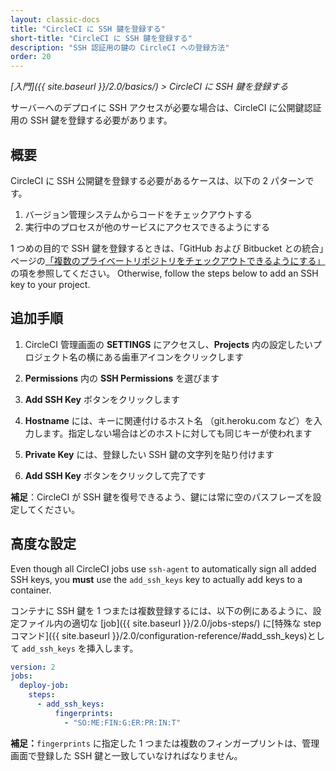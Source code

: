 ```yaml
---
layout: classic-docs
title: "CircleCI に SSH 鍵を登録する"
short-title: "CircleCI に SSH 鍵を登録する"
description: "SSH 認証用の鍵の CircleCI への登録方法"
order: 20
---
```

*[入門]({{ site.baseurl }}/2.0/basics/) > CircleCI に SSH 鍵を登録する*

サーバーへのデプロイに SSH アクセスが必要な場合は、CircleCI に公開鍵認証用の SSH 鍵を登録する必要があります。

## 概要

CircleCI に SSH 公開鍵を登録する必要があるケースは、以下の 2 パターンです。

1. バージョン管理システムからコードをチェックアウトする
2. 実行中のプロセスが他のサービスにアクセスできるようにする

1 つめの目的で SSH 鍵を登録するときは、「GitHub および Bitbucket との統合」ページの[「複数のプライベートリポジトリをチェックアウトできるようにする」](https://circleci.com/docs/2.0/gh-bb-integration/#enable-your-project-to-check-out-additional-private-repositories)の項を参照してください。 Otherwise, follow the steps below to add an SSH key to your project.

## 追加手順

1. CircleCI 管理画面の **SETTINGS** にアクセスし、**Projects** 内の設定したいプロジェクト名の横にある歯車アイコンをクリックします

2. **Permissions** 内の **SSH Permissions** を選びます

3. **Add SSH Key** ボタンをクリックします

4. **Hostname** には、キーに関連付けるホスト名 （git.heroku.com など）を入力します。指定しない場合はどのホストに対しても同じキーが使われます

5. **Private Key** には、登録したい SSH 鍵の文字列を貼り付けます

6. **Add SSH Key** ボタンをクリックして完了です

**補足**：CircleCI が SSH 鍵を復号できるよう、鍵には常に空のパスフレーズを設定してください。

## 高度な設定

Even though all CircleCI jobs use `ssh-agent` to automatically sign all added SSH keys, you **must** use the `add_ssh_keys` key to actually add keys to a container.

コンテナに SSH 鍵を 1 つまたは複数登録するには、以下の例にあるように、設定ファイル内の適切な [job]({{ site.baseurl }}/2.0/jobs-steps/) に[特殊な step コマンド]({{ site.baseurl }}/2.0/configuration-reference/#add_ssh_keys)として `add_ssh_keys` を挿入します。

```yaml
version: 2
jobs:
  deploy-job:
    steps:
      - add_ssh_keys:
          fingerprints:
            - "SO:ME:FIN:G:ER:PR:IN:T"
```

**補足：**` fingerprints ` に指定した 1 つまたは複数のフィンガープリントは、管理画面で登録した SSH 鍵と一致していなければなりません。